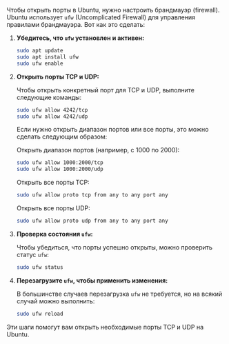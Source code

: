 Чтобы открыть порты в Ubuntu, нужно настроить брандмауэр (firewall). Ubuntu использует `ufw` (Uncomplicated Firewall) для управления правилами брандмауэра. Вот как это сделать:

1. **Убедитесь, что `ufw` установлен и активен:**

   ```bash
   sudo apt update
   sudo apt install ufw
   sudo ufw enable
   ```

2. **Открыть порты TCP и UDP:**

   Чтобы открыть конкретный порт для TCP и UDP, выполните следующие команды:

   ```bash
   sudo ufw allow 4242/tcp
   sudo ufw allow 4242/udp
   ```

   Если нужно открыть диапазон портов или все порты, это можно сделать следующим образом:

   Открыть диапазон портов (например, с 1000 по 2000):

   ```bash
   sudo ufw allow 1000:2000/tcp
   sudo ufw allow 1000:2000/udp
   ```

   Открыть все порты TCP:

   ```bash
   sudo ufw allow proto tcp from any to any port any
   ```

   Открыть все порты UDP:

   ```bash
   sudo ufw allow proto udp from any to any port any
   ```

3. **Проверка состояния `ufw`:**

   Чтобы убедиться, что порты успешно открыты, можно проверить статус `ufw`:

   ```bash
   sudo ufw status
   ```

4. **Перезагрузите `ufw`, чтобы применить изменения:**

   В большинстве случаев перезагрузка `ufw` не требуется, но на всякий случай можно выполнить:

   ```bash
   sudo ufw reload
   ```

Эти шаги помогут вам открыть необходимые порты TCP и UDP на Ubuntu.
